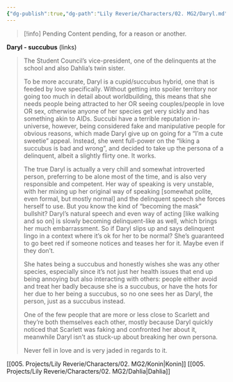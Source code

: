 ```yaml
---
{"dg-publish":true,"dg-path":"Lily Reverie/Characters/02. MG2/Daryl.md","permalink":"/lily-reverie/characters/02-mg-2/daryl/","created":"2024-01-22T20:49:58.010-03:00","updated":"2024-01-22T20:49:58.010-03:00"}
---
```



>[!info] Pending
>Content pending, for a reason or another.

**Daryl - succubus**
(links)

> The Student Council’s vice-president, one of the delinquents at the school and also Dahlia’s twin sister.
> 
> To be more accurate, Daryl is a cupid/succubus hybrid, one that is feeded by love specifically. Without getting into spoiler territory nor going too much in detail about worldbuilding, this means that she needs people being attracted to her OR seeing couples/people in love OR sex, otherwise anyone of her species get very sickly and has something akin to AIDs. Succubi have a terrible reputation in-universe, however, being considered fake and manipulative people for obvious reasons, which made Daryl give up on going for a “I’m a cute sweetie” appeal. Instead, she went full-power on the “liking a succubus is bad and wrong”, and decided to take up the persona of a delinquent, albeit a slightly flirty one. It works.
> 
> The true Daryl is actually a very chill and somewhat introverted person, preferring to be alone most of the time, and is also very responsible and competent. Her way of speaking is very unstable, with her mixing up her original way of speaking [somewhat polite, even formal, but mostly normal] and the delinquent speech she forces herself to use. But you know the kind of “becoming the mask” bullshit? Daryl’s natural speech and even way of acting [like walking and so on] is slowly becoming delinquent-like as well, which brings her much embarrassment. So if Daryl slips up and says delinquent lingo in a context where it’s ok for her to be normal? She’s guaranteed to go beet red if someone notices and teases her for it. Maybe even if they don’t.
> 
> She hates being a succubus and honestly wishes she was any other species, especially since it’s not just her health issues that end up being annoying but also interacting with others: people either avoid and treat her badly because she is a succubus, or have the hots for her due to her being a succubus, so no one sees her as Daryl, the person, just as a succubus instead.
> 
> One of the few people that are more or less close to Scarlett and they’re both themselves each other, mostly because Daryl quickly noticed that Scarlett was faking and confronted her about it, meanwhile Daryl isn’t as stuck-up about breaking her own persona.
> 
> Never fell in love and is very jaded in regards to it.

[[005. Projects/Lily Reverie/Characters/02. MG2/Konin\|Konin]]
[[005. Projects/Lily Reverie/Characters/02. MG2/Dahlia\|Dahlia]]
